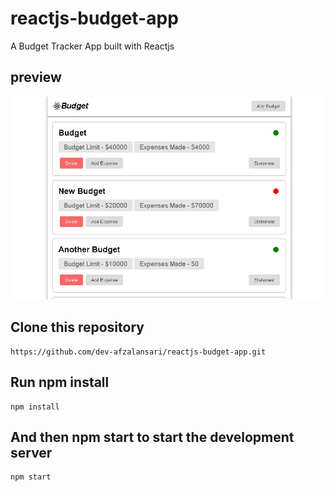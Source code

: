 # reactjs-budget-app

A Budget Tracker App built with Reactjs

## preview

![preview](https://github.com/dev-afzalansari/reactjs-budget-app/blob/master/src/global/preview/app-image.png)

## Clone this repository
```
https://github.com/dev-afzalansari/reactjs-budget-app.git
```
## Run npm install 
```
npm install
```
## And then npm start to start the development server
 ```
 npm start
 ```
